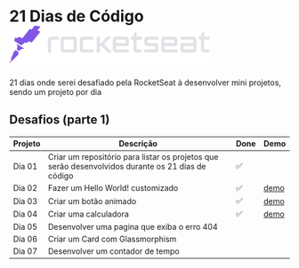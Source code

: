 # 21 Dias de Código <a href="https://www.rocketseat.com.br/"> <img src="https://github.com/william-esteves/21days-RocketSeat/blob/main/assets/rocketseat.svg"></a>

21 dias onde serei desafiado pela RocketSeat à desenvolver mini projetos, sendo um projeto por dia


## Desafios (parte 1)

| Projeto | Descrição | Done | Demo |
| --- | --- | --- | --- |
| Dia 01  | Criar um repositório para listar os projetos que serão desenvolvidos durante os 21 dias de código | :white_check_mark:| 
| Dia 02  | Fazer um Hello World! customizado | :white_check_mark:| [demo](https://21days-rocket-seat-ho0ggcubt-william-esteves.vercel.app/) |
| Dia 03  | Criar um botão animado | :white_check_mark:| [demo](https://21days-rocket-seat-day003.vercel.app/) |
| Dia 04  | Criar uma calculadora | :white_check_mark: | [demo](https://21days-rocketseat-day04-calculator.vercel.app/) |
| Dia 05  | Desenvolver uma pagina que exiba o erro 404 |
| Dia 06  | Criar um Card com Glassmorphism |
| Dia 07  | Desenvolver um contador de tempo |




